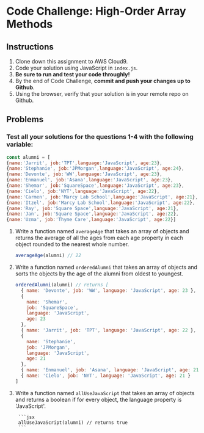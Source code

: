 # Code Challenge: High-Order Array Methods

## Instructions

1. Clone down this assignment to AWS Cloud9. 
2. Code your solution using JavaScript in `index.js`. 
3. **Be sure to run and test your code throughly!**
4. By the end of Code Challenge, **commit and push your changes up to Github**.
5. Using the browser, verify that your solution is in your remote repo on Github.

## Problems 
    
### **Test all your solutions for the questions 1-4 with the following variable:** 

```jsx
const alumni = [
{name:'Jarrit', job:'TPT',language:'JavaScript', age:23}, 
{name:'Stephanie', job:'JPMorgan',language:'JavaScript', age:24}, 
{name:'Devonte', job:'WW',language:'JavaScript', age:23}, 
{name:'Enmanuel', job:'Asana',language:'JavaScript', age:23},
{name:'Shemar', job:'SquareSpace',language:'JavaScript', age:23},
{name:'Cielo', job:'NYT',language:'JavaScript', age:22},
{name:'Carmen', job:'Marcy Lab School',language:'JavaScript', age:21},
{name:'Itzel', job:'Marcy Lab School',language:'JavaScript', age:22},
{name:'Ray', job:'Square Space',language:'JavaScript', age:21},
{name:'Jan', job:'Square Space',language:'JavaScript', age:22},
{name:'Uzma', job:'Thyme Care',language:'JavaScript', age:22}]
```

1. Write a function named `averageAge` that takes an array of objects and returns the average of all the ages from each age property in each object rounded to the nearest whole number. 
    
    ```jsx
    averageAge(alumni) // 22
    ```

2. Write a function named `orderedAlumni` that takes an array of objects and sorts the objects by the age of the alumni from oldest to youngest. 
    
    ```jsx
    orderedAlumni(alumni) // returns [
      { name: 'Devonte', job: 'WW', language: 'JavaScript', age: 23 },
      {
        name: 'Shemar',
        job: 'SquareSpace',
        language: 'JavaScript',
        age: 23
      },
      { name: 'Jarrit', job: 'TPT', language: 'JavaScript', age: 22 },
      {
        name: 'Stephanie',
        job: 'JPMorgan',
        language: 'JavaScript',
        age: 21
      },
      { name: 'Enmanuel', job: 'Asana', language: 'JavaScript', age: 21 },
      { name: 'Cielo', job: 'NYT', language: 'JavaScript', age: 21 }
    ]
    ```

3. Write a function named `allUseJavaScript` that takes an array of objects and returns a boolean if for every object, the language property is 'JavaScript'.
    
        ```jsx
        allUseJavaScript(alumni) // returns true
        ```
  


